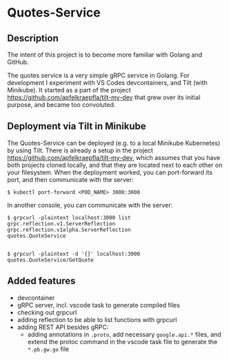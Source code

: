 # Quotes-Service

## Description
The intent of this project is to become more familiar with Golang and GitHub.

The quotes service is a very simple gRPC service in Golang. For development I experiment with VS Codes devcontainers, and Tilt (with Minikube). It started as a part of the project https://github.com/apfelkraepfla/tilt-my-dev that grew over its initial purpose, and became too convoluted. 

## Deployment via Tilt in Minikube
The Quotes-Service can be deployed (e.g. to a local Minikube Kubernetes) by using Tilt. There is already a setup in the project https://github.com/apfelkraepfla/tilt-my-dev, which assumes that you have both projects cloned locally, and that they are located next to each other on your filesystem. 
When the deployment worked, you can port-forward its port, and then communicate with the server:
```
$ kubectl port-forward <POD_NAME> 3000:3000
```

In another console, you can communicate with the server:
```
$ grpcurl -plaintext localhost:3000 list
grpc.reflection.v1.ServerReflection
grpc.reflection.v1alpha.ServerReflection
quotes.QuoteService


$ grpcurl -plaintext -d '{}' localhost:3000 quotes.QuoteService/GetQuote
```

## Added features
* devcontainer
* gRPC server, incl. vscode task to generate compiled files
* checking out grpcurl
* adding reflection to be able to list functions with grpcurl
* adding REST API besides gRPC:
  * adding annotations in `.proto`, add necessary `google.api.*` files, and extend the protoc command in the vscode task file to generate the `*.pb.gw.go` file 